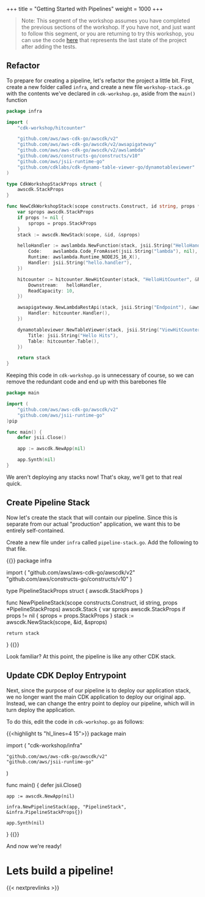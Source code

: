 +++
title = "Getting Started with Pipelines"
weight = 1000
+++

> Note: This segment of the workshop assumes you have completed the previous sections of the workshop. If you have not, and just want to follow this segment, or you are returning to try this workshop, you can use the code [here](https://github.com/aws-samples/aws-cdk-intro-workshop/tree/master/code/typescript/tests-workshop) that represents the last state of the project after adding the tests.

## Refactor
To prepare for creating a pipeline, let's refactor the project a little bit.
First, create a new folder called `infra`, and create a new file `workshop-stack.go`
with the contents we've declared in `cdk-workshop.go`, aside from the `main()` function

```go
package infra

import (
	"cdk-workshop/hitcounter"

	"github.com/aws/aws-cdk-go/awscdk/v2"
	"github.com/aws/aws-cdk-go/awscdk/v2/awsapigateway"
	"github.com/aws/aws-cdk-go/awscdk/v2/awslambda"
	"github.com/aws/constructs-go/constructs/v10"
	"github.com/aws/jsii-runtime-go"
	"github.com/cdklabs/cdk-dynamo-table-viewer-go/dynamotableviewer"
)

type CdkWorkshopStackProps struct {
	awscdk.StackProps
}

func NewCdkWorkshopStack(scope constructs.Construct, id string, props *cdkWorkshopStackProps) awscdk.Stack {
	var sprops awscdk.StackProps
	if props != nil {
		sprops = props.StackProps
	}
	stack := awscdk.NewStack(scope, &id, &sprops)

	helloHandler := awslambda.NewFunction(stack, jsii.String("HelloHandler"), &awslambda.FunctionProps{
		Code:    awslambda.Code_FromAsset(jsii.String("lambda"), nil),
		Runtime: awslambda.Runtime_NODEJS_16_X(),
		Handler: jsii.String("hello.handler"),
	})

	hitcounter := hitcounter.NewHitCounter(stack, "HelloHitCounter", &hitcounter.HitCounterProps{
		Downstream:   helloHandler,
		ReadCapacity: 10,
	})

	awsapigateway.NewLambdaRestApi(stack, jsii.String("Endpoint"), &awsapigateway.LambdaRestApiProps{
		Handler: hitcounter.Handler(),
	})

	dynamotableviewer.NewTableViewer(stack, jsii.String("ViewHitCounter"), &dynamotableviewer.TableViewerProps{
		Title: jsii.String("Hello Hits"),
		Table: hitcounter.Table(),
	})

	return stack
}
```

Keeping this code in `cdk-workshop.go` is unnecessary of course, so we can remove the redundant code
and end up with this barebones file

```go
package main

import (
	"github.com/aws/aws-cdk-go/awscdk/v2"
	"github.com/aws/jsii-runtime-go"
)pip

func main() {
	defer jsii.Close()

	app := awscdk.NewApp(nil)

	app.Synth(nil)
}
```

We aren't deploying any stacks now! That's okay, we'll get to that real quick.

## Create Pipeline Stack
Now let's create the stack that will contain our pipeline.
Since this is separate from our actual "production" application, we want this to be entirely self-contained.

Create a new file under `infra` called `pipeline-stack.go`. Add the following to that file.

{{<highlight go>}}
package infra

import (
	"github.com/aws/aws-cdk-go/awscdk/v2"
	"github.com/aws/constructs-go/constructs/v10"
)

type PipelineStackProps struct {
	awscdk.StackProps
}

func NewPipelineStack(scope constructs.Construct, id string, props *PipelineStackProps) awscdk.Stack {
	var sprops awscdk.StackProps
	if props != nil {
		sprops = props.StackProps
	}
	stack := awscdk.NewStack(scope, &id, &sprops)

	return stack
}
{{</highlight>}}

Look familiar? At this point, the pipeline is like any other CDK stack.

## Update CDK Deploy Entrypoint
Next, since the purpose of our pipeline is to deploy our application stack, we no longer want the main CDK application to deploy our original app. Instead, we can change the entry point to deploy our pipeline, which will in turn deploy the application.

To do this, edit the code in `cdk-workshop.go` as follows:

{{<highlight ts "hl_lines=4 15">}}
package main

import (
	"cdk-workshop/infra"

	"github.com/aws/aws-cdk-go/awscdk/v2"
	"github.com/aws/jsii-runtime-go"
)

func main() {
	defer jsii.Close()

	app := awscdk.NewApp(nil)

	infra.NewPipelineStack(app, "PipelineStack", &infra.PipelineStackProps{})

	app.Synth(nil)
}
{{</highlight>}}


And now we're ready!

# Lets build a pipeline!

{{< nextprevlinks >}}
